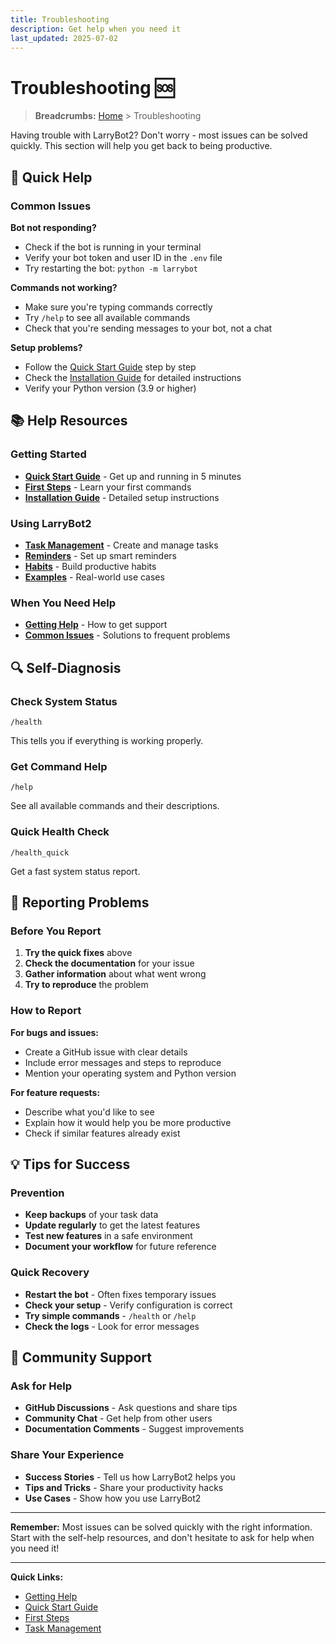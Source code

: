 ```yaml
---
title: Troubleshooting
description: Get help when you need it
last_updated: 2025-07-02
---
```


# Troubleshooting 🆘

> **Breadcrumbs:** [Home](../../README.md) > Troubleshooting

Having trouble with LarryBot2? Don't worry - most issues can be solved quickly. This section will help you get back to being productive.

## 🚨 Quick Help

### Common Issues

**Bot not responding?**
- Check if the bot is running in your terminal
- Verify your bot token and user ID in the `.env` file
- Try restarting the bot: `python -m larrybot`

**Commands not working?**
- Make sure you're typing commands correctly
- Try `/help` to see all available commands
- Check that you're sending messages to your bot, not a chat

**Setup problems?**
- Follow the [Quick Start Guide](../getting-started/quick-start.md) step by step
- Check the [Installation Guide](../getting-started/installation.md) for detailed instructions
- Verify your Python version (3.9 or higher)

## 📚 Help Resources

### Getting Started
- **[Quick Start Guide](../getting-started/quick-start.md)** - Get up and running in 5 minutes
- **[First Steps](../getting-started/first-steps.md)** - Learn your first commands
- **[Installation Guide](../getting-started/installation.md)** - Detailed setup instructions

### Using LarryBot2
- **[Task Management](../user-guide/commands/task-management.md)** - Create and manage tasks
- **[Reminders](../user-guide/commands/reminders.md)** - Set up smart reminders
- **[Habits](../user-guide/commands/habits.md)** - Build productive habits
- **[Examples](../user-guide/examples.md)** - Real-world use cases

### When You Need Help
- **[Getting Help](getting-help.md)** - How to get support
- **[Common Issues](common-issues.md)** - Solutions to frequent problems

## 🔍 Self-Diagnosis

### Check System Status

```
/health
```

This tells you if everything is working properly.

### Get Command Help

```
/help
```

See all available commands and their descriptions.

### Quick Health Check

```
/health_quick
```

Get a fast system status report.

## 🐛 Reporting Problems

### Before You Report

1. **Try the quick fixes** above
2. **Check the documentation** for your issue
3. **Gather information** about what went wrong
4. **Try to reproduce** the problem

### How to Report

**For bugs and issues:**
- Create a GitHub issue with clear details
- Include error messages and steps to reproduce
- Mention your operating system and Python version

**For feature requests:**
- Describe what you'd like to see
- Explain how it would help you be more productive
- Check if similar features already exist

## 💡 Tips for Success

### Prevention
- **Keep backups** of your task data
- **Update regularly** to get the latest features
- **Test new features** in a safe environment
- **Document your workflow** for future reference

### Quick Recovery
- **Restart the bot** - Often fixes temporary issues
- **Check your setup** - Verify configuration is correct
- **Try simple commands** - `/health` or `/help`
- **Check the logs** - Look for error messages

## 🤝 Community Support

### Ask for Help
- **GitHub Discussions** - Ask questions and share tips
- **Community Chat** - Get help from other users
- **Documentation Comments** - Suggest improvements

### Share Your Experience
- **Success Stories** - Tell us how LarryBot2 helps you
- **Tips and Tricks** - Share your productivity hacks
- **Use Cases** - Show how you use LarryBot2

---

**Remember:** Most issues can be solved quickly with the right information. Start with the self-help resources, and don't hesitate to ask for help when you need it!

---

**Quick Links:**
- [Getting Help](getting-help.md)
- [Quick Start Guide](../getting-started/quick-start.md)
- [First Steps](../getting-started/first-steps.md)
- [Task Management](../user-guide/commands/task-management.md) 